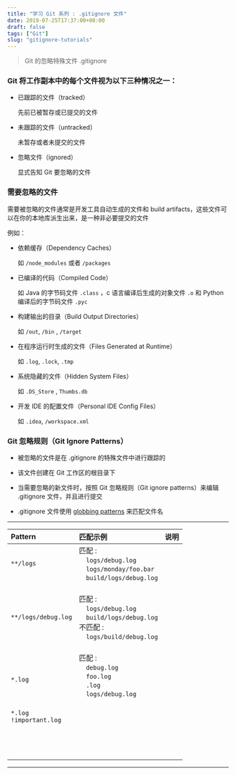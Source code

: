 ```yaml
---
title: "学习 Git 系列 : .gitignore 文件"
date: 2019-07-25T17:37:00+08:00
draft: false
tags: ["Git"]
slug: "gitignore-tutorials"
---
```


> Git 的忽略特殊文件 .gitignore 

### Git 将工作副本中的每个文件视为以下三种情况之一：

- 已跟踪的文件（tracked）

	先前已被暂存或已提交的文件

- 未跟踪的文件（untracked）

	未暂存或者未提交的文件

- 忽略文件（ignored）

	显式告知 Git 要忽略的文件

<!--more-->

### 需要忽略的文件

需要被忽略的文件通常是开发工具自动生成的文件和 build artifacts，这些文件可以在你的本地库派生出来，是一种非必要提交的文件

例如：

- 依赖缓存（Dependency Caches）

    如 `/node_modules` 或者 `/packages`

- 已编译的代码（Compiled Code）

	如 Java 的字节码文件 `.class` ，c 语言编译后生成的对象文件 `.o` 和 Python 编译后的字节码文件 `.pyc`

- 构建输出的目录（Build Output Directories）

	如 `/out`, `/bin` , `/target`

- 在程序运行时生成的文件（Files Generated at Runtime）

	如 `.log`, `.lock`, `.tmp`

- 系统隐藏的文件（Hidden System Files）

	如 `.DS_Store` , `Thumbs.db`

- 开发 IDE 的配置文件（Personal IDE Config Files）

	如 `.idea`, `/workspace.xml`

### Git 忽略规则（Git Ignore Patterns）

- 被忽略的文件是在 .gitignore 的特殊文件中进行跟踪的

- 该文件创建在 Git 工作区的根目录下

- 当需要忽略的新文件时，按照 Git 忽略规则（Git ignore patterns）来编辑 .gitignore 文件，并且进行提交

- .gitignore 文件使用 [globbing patterns](https://linux.die.net/man/7/glob) 来匹配文件名

---

|        Pattern         | 匹配示例                                                     | 说明 |
| :--------------------- | :----------------------------------------------------------- | :--- |
|      `**/logs`    | 匹配 :<br/>&emsp;`logs/debug.log`<br/>&emsp;`logs/monday/foo.bar`<br/>&emsp;`build/logs/debug.log` |      |
| <br/>`**/logs/debug.log` | <br/>匹配 :<br/>&emsp;`logs/debug.log`<br/>&emsp;`build/logs/debug.log`<br/>不匹配 :<br/>&emsp;`logs/build/debug.log` |      |
|         <br/><br/>`*.log`         | <br/>匹配 :<br/>&emsp;`debug.log`<br/>&emsp;`foo.log`<br/>&emsp;`.log`<br/>&emsp;`logs/debug.log` |      |
| <br/>`*.log`<br/>`!important.log` | <br/> |      |
|                        |                                                              |      |
|                        |                                                              |      |
|                        |                                                              |      |
|                        |                                                              |      |
|                        |                                                              |      |
|                        |                                                              |      |
|                        |                                                              |      |
|                        |                                                              |      |
|                        |                                                              |      |
|                        |                                                              |      |
|                        |                                                              |      |
|                        |                                                              |      |
|                        |                                                              |      |

---

